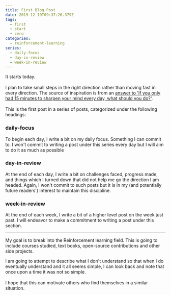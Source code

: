```yaml
---
title: First Blog Post
date: 2019-12-19T09:37:26.379Z
tags:
  - first
  - start
  - zero
categories:
  - reinforcement-learning
series:
  - daily-focus
  - day-in-review
  - week-in-review
---
```

It starts today.\
\
I plan to take small steps in the right direction rather than moving fast in every direction. The source of inspiration is from an [answer to 'If you only had 15 minutes to sharpen your mind every day, what should you do?'](https://www.quora.com/If-you-only-had-15-minutes-to-sharpen-your-mind-every-day-what-should-you-do/answer/Jeremy-Hadfield?ch=10&share=cd338530&srid=bl2I1&fbclid=IwAR1cUX_pcqmMoYjeAe822yqYRtB7qO5CuAGkVN4Vst1EEXA4YkFfbWSLFCc).\
\
This is the first post in a series of posts, categorized under the following headings:



### **daily-focus**

To begin each day, I write a bit on my daily focus. Something I can commit to. I won't commit to writing a post under this series every day but I will aim to do it as much as possible



### **day-in-review**

At the end of each day, I write a bit on challenges faced, progress made, and things which I turned down that did not help me go the direction I am headed. Again, I won't commit to such posts but it is in my (and potentially future readers') interest to maintain this discipline.



### **week-in-review**

At the end of each week, I write a bit of a higher level post on the week just past. I will endeavor to make a commitment to writing a post under this section.

___

My goal is to break into the Reinforcement learning field. This is going to include courses studied, text books, open-source contributions and other side projects.

I am going to attempt to describe what I don't understand so that when I do eventually understand and it all seems simple, I can look back and note that once upon a time it was not so simple.\
\
I hope that this can motivate others who find themselves in a similar situation.
